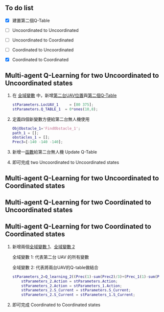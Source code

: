 ## To do list

- [x] 建置第二個Q-Table
- [ ] Uncoordinated to Uncoordinated
- [ ] Uncoordinated to Coordinated
- [ ] Coordinated to Uncoordinated
- [x] Coordinated to Coordinated



## Multi-agent Q-Learning for two Uncoordinated to Uncoordinated states

1. 在 [全域變數](initialization) 中，新增[第二台UAV位置](stParameters.LocUAV_1)與[第二個Q-Table](stParameters.Q_TABLE_1)

   ~~~matlab
   stParameters.LocUAV_1     = [80 375]; 
   stParameters.Q_TABLE_1  = 0*ones(10,8);
   ~~~

2. 定義四個新變數方便給第二台無人機使用

   ```matlab
   ObjObstacle_1='FindObstacle_1';
   path_1 = [];
   obstacles_1 = [];
   Prec3=[-140 -140 -140];
   ```


3. 新增一[函數](Q_learning_1)給第二台無人機 Update Q-Table
4. 即可完成 two Uncoordinated to Uncoordinated states

## Multi-agent Q-Learning for two Uncoordinated to Coordinated states

## Multi-agent Q-Learning for two Coordinated to Uncoordinated states

## Multi-agent Q-Learning for two Coordinated to Coordinated states

1. 新增兩個[全域變數 1](initialization_1)、[全域變數 2](initialization_2) 

   全域變數 1: 代表第二台 UAV 的所有變數

   全域變數 2: 代表將兩台UAV的Q-table做結合

   ~~~matlab
   stParameters_2=Q_learning_2((Prec(1)-sum(Prec2)/3)+(Prec_1(1)-sum(Prec3)/3),stParameters_2,(Prec(1)+Prec_1(1))/2);
       stParameters_2.Action = stParameters.Action;
       stParameters_2.Action = stParameters_1.Action;
       stParameters_2.S_Current = stParameters.S_Current;
       stParameters_2.S_Current = stParameters_1.S_Current;
   ~~~

2. 即可完成 Coordinated to Coordinated states

